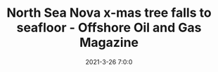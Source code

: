 ---
"title": "North Sea Nova x-mas tree falls to seafloor - Offshore Oil and Gas Magazine"
"date": "2021-3-26 7:0:0"
"feed_name": "GOOGLENEWS"
"feed_website": "https://news.google.com/search?q=drilling%2Bincident&hl=en-US&gl=US&ceid=US:en"
"feed_rss": "https://news.google.com/rss/search?q=drilling%2Bincident&hl=en-US&gl=US&ceid=US:en"
"link": "https://www.offshore-mag.com/drilling-completion/article/14200188/north-sea-nova-xmas-tree-falls-to-seafloor"
"file": "_posts/1-1-2021-9f22b79c04e19a2afce36e7a75ced3312dbc8d53.md"
"accident": "0"
"drilling": "0"
---